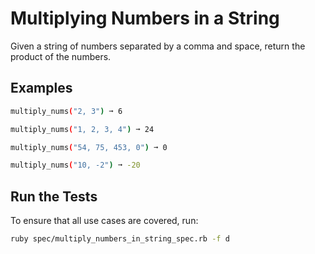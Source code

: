 # Multiplying Numbers in a String

Given a string of numbers separated by a comma and space, return the product of the numbers.

## Examples
```bash
multiply_nums("2, 3") ➞ 6

multiply_nums("1, 2, 3, 4") ➞ 24

multiply_nums("54, 75, 453, 0") ➞ 0

multiply_nums("10, -2") ➞ -20
```

## Run the Tests
To ensure that all use cases are covered, run:
```bash
ruby spec/multiply_numbers_in_string_spec.rb -f d
```